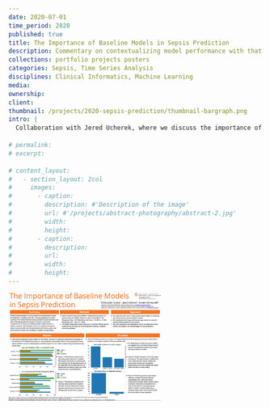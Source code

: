 ```yaml
---
date: 2020-07-01
time_period: 2020
published: true
title: The Importance of Baseline Models in Sepsis Prediction
description: Commentary on contextualizing model performance with that of naive predictors in sepsis prediction.
collections: portfolio projects posters
categories: Sepsis, Time Series Analysis
disciplines: Clinical Informatics, Machine Learning
media:
ownership:
client:
thumbnail: /projects/2020-sepsis-prediction/thumbnail-bargraph.png
intro: |
  Collaboration with Jered Ucherek, where we discuss the importance of baseline models in sepsis prediction. The poster was presented at the 2020 AMIA Clinical Informatics Conference. The poster highlights the importance of comparing the performance of machine learning models with that of naive predictors in sepsis prediction. For example, as sepsis is a binary state predicted every day, any classifier should be reported relative to a naive "steady-state" model that predicts each day to have the same label as the day preceeding. The poster concludes with a discussion on the importance of using interpretable models to improve the trustworthiness of the models in sepsis prediction.

# permalink:
# excerpt:

# content_layout:
#   - section_layout: 2col
#     images:
#       - caption:
#         description: #'Description of the image'
#         url: #'/projects/abstract-photography/abstract-2.jpg'
#         width:
#         height:
#       - caption:
#         description:
#         url:
#         width:
#         height:
---
```


<!-- /files/2020-sepsis-prediction/ -->
<a href="/files/projects/2020-sepsis-prediction/Poster The Importance of Baseline Models in Sepsis Prediction July2020.pdf"> <img src="/images/projects/2020-sepsis-prediction/ss_poster.png" alt="Sepsis Prediction Poster" style="width:60%;"> </a>
